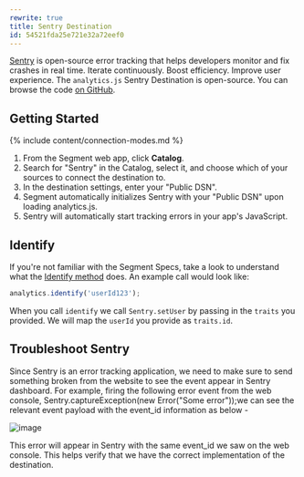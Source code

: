 ```yaml
---
rewrite: true
title: Sentry Destination
id: 54521fda25e721e32a72eef0
---
```

[Sentry](https://sentry.io) is open-source error tracking that helps developers monitor and fix crashes in real time. Iterate continuously. Boost efficiency. Improve user experience. The `analytics.js` Sentry Destination is open-source. You can browse the code [on GitHub](https://github.com/segmentio/analytics.js-integrations/tree/master/integrations/sentry).

## Getting Started

{% include content/connection-modes.md %}

1. From the Segment web app, click **Catalog**.
2. Search for "Sentry" in the Catalog, select it, and choose which of your sources to connect the destination to.
3. In the destination settings, enter your "Public DSN".
4. Segment automatically initializes Sentry with your "Public DSN" upon loading analytics.js.
5. Sentry will automatically start tracking errors in your app's JavaScript.

## Identify

If you're not familiar with the Segment Specs, take a look to understand what the [Identify method](/docs/connections/spec/identify/) does. An example call would look like:

```javascript
analytics.identify('userId123');
```

When you call `identify` we call `Sentry.setUser` by passing in the `traits` you provided. We will map the `userId` you provide as `traits.id`.

## Troubleshoot Sentry

Since Sentry is an error tracking application, we need to make sure to send something broken from the website to see the event appear in Sentry dashboard. For example, firing the following error event from the web console, Sentry.captureException(new Error("Some error"));we can see the relevant event payload with the event_id information as below -
 
 ![image](https://user-images.githubusercontent.com/96406241/225162459-a87929b0-3212-4551-802d-a122200c5ae0.png)
 
 This error will appear in Sentry with the same event_id we saw on the web console. This helps verify that we have the correct implementation of the destination.


